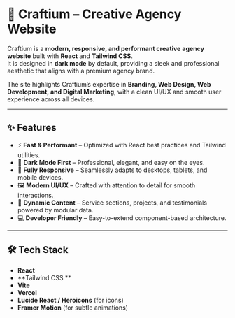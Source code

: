 # 🚀 Craftium – Creative Agency Website

Craftium is a **modern, responsive, and performant creative agency website** built with **React** and **Tailwind CSS**.  
It is designed in **dark mode** by default, providing a sleek and professional aesthetic that aligns with a premium agency brand.  

The site highlights Craftium’s expertise in **Branding, Web Design, Web Development, and Digital Marketing**, with a clean UI/UX and smooth user experience across all devices.  

---

## ✨ Features
- ⚡ **Fast & Performant** – Optimized with React best practices and Tailwind utilities.  
- 🎨 **Dark Mode First** – Professional, elegant, and easy on the eyes.  
- 📱 **Fully Responsive** – Seamlessly adapts to desktops, tablets, and mobile devices.  
- 🖼️ **Modern UI/UX** – Crafted with attention to detail for smooth interactions.  
- 🔗 **Dynamic Content** – Service sections, projects, and testimonials powered by modular data.  
- 💻 **Developer Friendly** – Easy-to-extend component-based architecture.  

---

## 🛠️ Tech Stack
- **React**
- **Tailwind CSS **
- **Vite**
- **Vercel**
- **Lucide React / Heroicons** (for icons)
- **Framer Motion** (for subtle animations)



